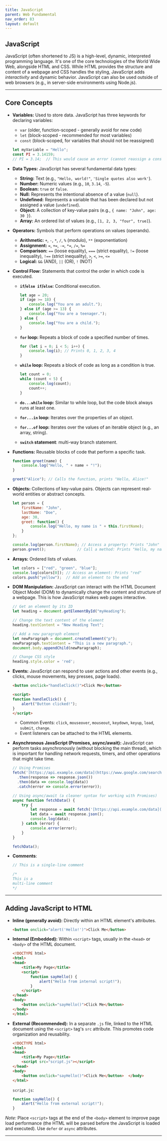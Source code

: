 ```yaml
---
title: JavaScript
parent: Web Fundamental
nav_order: 83
layout: default
---
```


## JavaScript

JavaScript (often shortened to JS) is a high-level, dynamic, interpreted programming language.  It's one of the core technologies of the World Wide Web, alongside HTML and CSS.  While HTML provides the structure and content of a webpage and CSS handles the styling, JavaScript adds *interactivity* and dynamic behavior.  JavaScript can also be used outside of web browsers (e.g., in server-side environments using Node.js).

---

## Core Concepts

*   **Variables:**  Used to store data.  JavaScript has three keywords for declaring variables:
    *   `var` (older, function-scoped - generally avoid for new code)
    *   `let` (block-scoped - recommended for most variables)
    *   `const` (block-scoped, for variables that should not be reassigned)

    ```javascript
    let myVariable = "Hello";
    const PI = 3.14159;
    // PI = 3.14;  // This would cause an error (cannot reassign a const)
    ```

*   **Data Types:**  JavaScript has several fundamental data types:
    *   **String:** Text (e.g., `"Hello, world!"`, `'Single quotes also work'`).
    *   **Number:** Numeric values (e.g., `10`, `3.14`, `-5`).
    *   **Boolean:** `true` or `false`.
    *   **Null:** Represents the intentional absence of a value (`null`).
    *   **Undefined:** Represents a variable that has been declared but not assigned a value (`undefined`).
    *   **Object:** A collection of key-value pairs (e.g., `{ name: "John", age: 30 }`).
    *   **Array:** An ordered list of values (e.g., `[1, 2, 3, "four", true]`).

*   **Operators:**  Symbols that perform operations on values (operands).
    *   **Arithmetic:** `+`, `-`, `*`, `/`, `%` (modulo), `**` (exponentiation)
    *   **Assignment:** `=`, `+=`, `-=`, `*=`, `/=`, `%=`
    *   **Comparison:** `==` (loose equality), `===` (strict equality), `!=` (loose inequality), `!==` (strict inequality), `>`, `<`, `>=`, `<=`
    *   **Logical:** `&&` (AND), `||` (OR), `!` (NOT)

*   **Control Flow:**  Statements that control the order in which code is executed.
    *   **`if`/`else if`/`else`:** Conditional execution.

        ```javascript
        let age = 20;
        if (age >= 18) {
            console.log("You are an adult.");
        } else if (age >= 13) {
            console.log("You are a teenager.");
        } else {
            console.log("You are a child.");
        }
        ```

    *   **`for` loop:**  Repeats a block of code a specified number of times.

        ```javascript
        for (let i = 0; i < 5; i++) {
            console.log(i); // Prints 0, 1, 2, 3, 4
        }
        ```

    *   **`while` loop:**  Repeats a block of code as long as a condition is true.

        ```javascript
        let count = 0;
        while (count < 5) {
            console.log(count);
            count++;
        }
        ```
    *  **`do...while` loop:** Similar to while loop, but the code block always runs at least one.
    * **`for...in` loop:** Iterates over the properties of an object.
    *   **`for...of` loop:** Iterates over the values of an iterable object (e.g., an array, string).
    *  **`switch` statement**: multi-way branch statement.

*   **Functions:**  Reusable blocks of code that perform a specific task.

    ```javascript
    function greet(name) {
        console.log("Hello, " + name + "!");
    }

    greet("Alice"); // Calls the function, prints "Hello, Alice!"
    ```

*   **Objects:** Collections of key-value pairs.  Objects can represent real-world entities or abstract concepts.

    ```javascript
    let person = {
        firstName: "John",
        lastName: "Doe",
        age: 30,
        greet: function() {
            console.log("Hello, my name is " + this.firstName);
        }
    };

    console.log(person.firstName); // Access a property: Prints "John"
    person.greet();              // Call a method: Prints "Hello, my name is John"
    ```

* **Arrays:** Ordered lists of values.

    ```javascript
    let colors = ["red", "green", "blue"];
    console.log(colors[0]); // Access an element: Prints "red"
    colors.push("yellow");  // Add an element to the end
    ```

*   **DOM Manipulation:**  JavaScript can interact with the HTML Document Object Model (DOM) to dynamically change the content and structure of a webpage. This is how JavaScript makes web pages interactive.

    ```javascript
    // Get an element by its ID
    let heading = document.getElementById("myHeading");

    // Change the text content of the element
    heading.textContent = "New Heading Text";

    // Add a new paragraph element
    let newParagraph = document.createElement("p");
    newParagraph.textContent = "This is a new paragraph.";
    document.body.appendChild(newParagraph);

    // Change CSS style
    heading.style.color = 'red';
    ```

* **Events:** JavaScript can respond to user actions and other events (e.g., clicks, mouse movements, key presses, page loads).

    ```html
    <button onclick="handleClick()">Click Me</button>

    <script>
    function handleClick() {
        alert("Button clicked!");
    }
    </script>
    ```

    *   Common Events: `click`, `mouseover`, `mouseout`, `keydown`, `keyup`, `load`, `submit`, `change`.
    *  Event listeners can be attached to the HTML elements.

* **Asynchronous JavaScript (Promises, async/await):**  JavaScript can perform tasks asynchronously (without blocking the main thread), which is important for handling network requests, timers, and other operations that might take time.

    ```javascript
    // Using Promises
    fetch('[https://api.example.com/data](https://www.google.com/search?q=https://api.example.com/data)')
      .then(response => response.json())
      .then(data => console.log(data))
      .catch(error => console.error(error));

    // Using async/await (a cleaner syntax for working with Promises)
    async function fetchData() {
        try {
            let response = await fetch('[https://api.example.com/data](https://www.google.com/search?q=https://api.example.com/data)');
            let data = await response.json();
            console.log(data);
        } catch (error) {
            console.error(error);
        }
    }

    fetchData();

    ```
* **Comments**:
    ```javascript
    // This is a single-line comment

    /*
    This is a
    multi-line comment
    */
    ```

---

## Adding JavaScript to HTML

*   **Inline (generally avoid):**  Directly within an HTML element's attributes.

    ```html
    <button onclick="alert('Hello!')">Click Me</button>
    ```

*   **Internal (Embedded):**  Within `<script>` tags, usually in the `<head>` or `<body>` of the HTML document.

    ```html
    <!DOCTYPE html>
    <html>
    <head>
        <title>My Page</title>
        <script>
            function sayHello() {
                alert("Hello from internal script!");
            }
        </script>
    </head>
    <body>
        <button onclick="sayHello()">Click Me</button>
    </body>
    </html>
    ```

*   **External (Recommended):**  In a separate `.js` file, linked to the HTML document using the `<script>` tag's `src` attribute.  This promotes code organization and reusability.

    ```html
    <!DOCTYPE html>
    <html>
    <head>
        <title>My Page</title>
        <script src="script.js"></script>
    </head>
    <body>
        <button onclick="sayHello()">Click Me</button>  </body>
    </html>
    ```

    `script.js`:

    ```javascript
    function sayHello() {
        alert("Hello from external script!");
    }
    ```

*Note:* Place `<script>` tags at the end of the `<body>` element to improve page load performance (the HTML will be parsed before the JavaScript is loaded and executed). Use `defer` or `async` attributes.

---